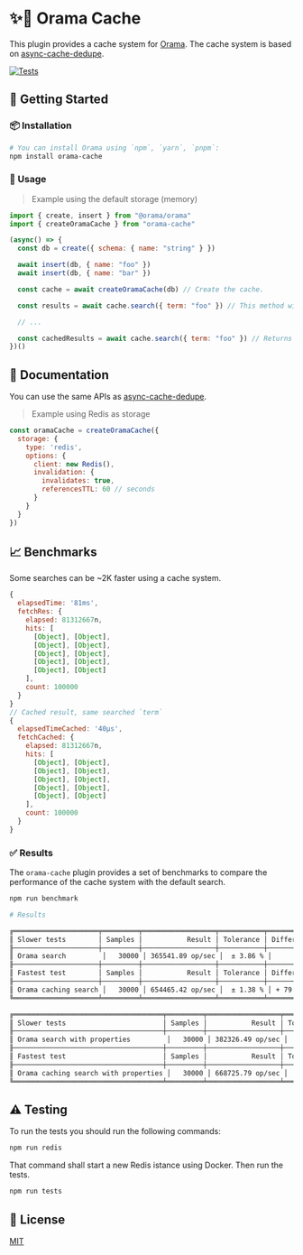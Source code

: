 # ✨💨 Orama Cache

This plugin provides a cache system for [Orama](https://github.com/orama/orama). The cache system is based on [async-cache-dedupe](https://github.com/mcollina/async-cache-dedupe).

[![Tests](https://github.com/mateonunez/orama-cache/actions/workflows/ci.yml/badge.svg?branch=main)](https://github.com/mateonunez/orama-cache/actions/workflows/ci.yml)

## 🚀 Getting Started

### 📦 Installation

```bash
# You can install Orama using `npm`, `yarn`, `pnpm`:
npm install orama-cache
```

### 📝 Usage

> Example using the default storage (memory)

```js
import { create, insert } from "@orama/orama"
import { createOramaCache } from "orama-cache"

(async() => {
  const db = create({ schema: { name: "string" } })

  await insert(db, { name: "foo" })
  await insert(db, { name: "bar" })

  const cache = await createOramaCache(db) // Create the cache.

  const results = await cache.search({ term: "foo" }) // This method will return the results and cache them.

  // ...

  const cachedResults = await cache.search({ term: "foo" }) // Returns the cached results.
})()

```

## 📖 Documentation

You can use the same APIs as [async-cache-dedupe](https://github.com/mcollina/async-cache-dedupe#api).

> Example using Redis as storage
```js
const oramaCache = createOramaCache({
  storage: {
    type: 'redis',
    options: {
      client: new Redis(),
      invalidation: {
        invalidates: true,
        referencesTTL: 60 // seconds
      }
    }
  }
})
```

## 📈 Benchmarks

Some searches can be ~2K faster using a cache system.

```js
{
  elapsedTime: '81ms',
  fetchRes: {
    elapsed: 81312667n,
    hits: [
      [Object], [Object],
      [Object], [Object],
      [Object], [Object],
      [Object], [Object],
      [Object], [Object]
    ],
    count: 100000
  }
}
// Cached result, same searched `term`
{
  elapsedTimeCached: '40μs',
  fetchCached: {
    elapsed: 81312667n,
    hits: [
      [Object], [Object],
      [Object], [Object],
      [Object], [Object],
      [Object], [Object],
      [Object], [Object]
    ],
    count: 100000
  }
}
```

### ✅ Results

The `orama-cache` plugin provides a set of benchmarks to compare the performance of the cache system with the default search.

```bash
npm run benchmark
```

```bash
# Results

╔═════════════════════╤═════════╤══════════════════╤═══════════╤═════════════════════════╗
║ Slower tests        │ Samples │           Result │ Tolerance │ Difference with slowest ║
╟─────────────────────┼─────────┼──────────────────┼───────────┼─────────────────────────╢
║ Orama search         │   30000 │ 365541.89 op/sec │  ± 3.86 % │                         ║
╟─────────────────────┼─────────┼──────────────────┼───────────┼─────────────────────────╢
║ Fastest test        │ Samples │           Result │ Tolerance │ Difference with slowest ║
╟─────────────────────┼─────────┼──────────────────┼───────────┼─────────────────────────╢
║ Orama caching search │   30000 │ 654465.42 op/sec │  ± 1.38 % │ + 79.04 %               ║
╚═════════════════════╧═════════╧══════════════════╧═══════════╧═════════════════════════╝

╔═════════════════════════════════════╤═════════╤══════════════════╤═══════════╤═════════════════════════╗
║ Slower tests                        │ Samples │           Result │ Tolerance │ Difference with slowest ║
╟─────────────────────────────────────┼─────────┼──────────────────┼───────────┼─────────────────────────╢
║ Orama search with properties         │   30000 │ 382326.49 op/sec │  ± 1.73 % │                         ║
╟─────────────────────────────────────┼─────────┼──────────────────┼───────────┼─────────────────────────╢
║ Fastest test                        │ Samples │           Result │ Tolerance │ Difference with slowest ║
╟─────────────────────────────────────┼─────────┼──────────────────┼───────────┼─────────────────────────╢
║ Orama caching search with properties │   30000 │ 668725.79 op/sec │  ± 1.77 % │ + 74.91 %               ║
╚═════════════════════════════════════╧═════════╧══════════════════╧═══════════╧═════════════════════════╝
```

## ⚠️ Testing

To run the tests you should run the following commands:

```bash
npm run redis
```

That command shall start a new Redis istance using Docker. Then run the tests.

```bash
npm run tests
```

## 📝 License

[MIT](/LICENSE)
